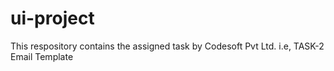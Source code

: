 # ui-project
This respository contains the assigned task by Codesoft Pvt Ltd. i.e, TASK-2 Email Template
